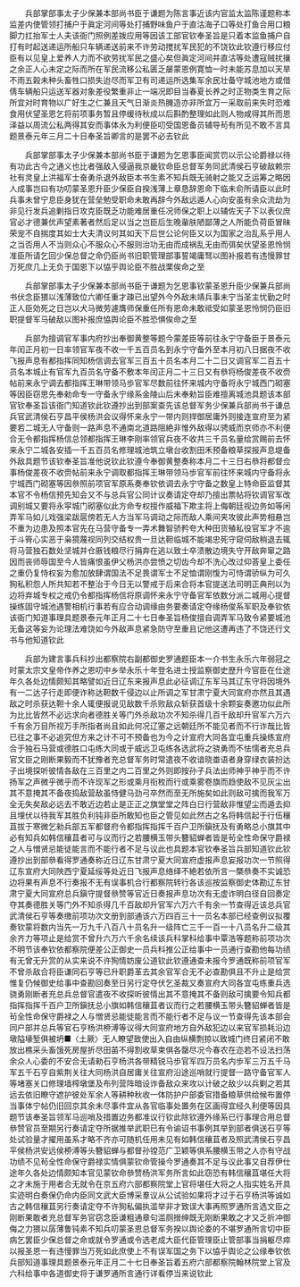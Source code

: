 <!-- { "loadSidebar": true } -->
　　兵部掌部事太子少保兼本部尚书臣于谦题为陈言事近该内官监太监陈谨题称本监差内使管领打捕户于眞定河间等处打捕野味鱼户于直沽海子口等处打鱼合用口粮脚力扛抬军士人夫该衙门照例差拨应用等因该工部官钦奉圣旨是只着本监鱼捕户自打有时起送递运所船只车辆递送前来不许劳动搅扰军民犯的不饶钦此钦遵行移应付臣有以见皇上爱养人力而不欲劳扰军民之盛心矣但眞定河间并直沽等处遭寇贼扰攘之余正人心未定之际而所在军民流移公私匮乏屡蒙恩例寛恤一时未能苏息加以天旱不雨五榖未种头畜牲口损失迨尽而军卫有司递运所选集军余民壮备守城池地方或借倩车辆船只运送军器对象差役繁重非止一端况即目当春夏长养之时正物类生育之际所宜对时育物以广好生之仁兼且天气日渐炎热腌造亦非所宜万一采取前来失时恐难食用伏望圣恩乞将前项事务暂且停缓待秋成以后斟酌整理如此则人物咸得其所而恩泽益以周流公私两得其安而事体永为利便臣叨受国恩备员辅导茍有所见不敢不言具题景泰元年三月二十日奉圣旨卿言的是罢不必去钦此

　　兵部掌部事太子少保兼本部尚书臣于谦题为乞恩事臣闻赏罚以示公论爵禄以待有功此古今之通义也比者强敌入侵逼我京畿钦命臣总督军务同武清侯石亨破敌赖宗社有灵皇上洪福军士奋勇杀退外敌臣本书生素不知兵既无骑射之能又乏运筹之略因人成事岂曰有功叨蒙圣恩升臣少保臣自揆浅薄上章恳辞恩命下临未俞所请臣以此时兵事未曾宁息臣身犹在营垒勉受职命未敢再辞今外敌远遁人心向安虽有余众流劫为非见行发兵追剿指日攻克臣既乏功能难居重任况师保之职上以辅佐天子下以表仪庶官必才德兼优声望素著者然后足以当之岂臣后生晚軰肤陋鄙薄之人所能负荷臣冒昧荣宠不自揣度其如士大夫清议何其如天下后世公论何臣又以为国家之治乱系乎用人之当否用人不当则众心不服众心不服则治功无由而成祸乱无由而弭矣伏望圣恩怜悯准臣所请乞回少保总督之命仍臣尚书旧职管理部事誓竭庸驽以图补报若有违慢罪甘万死庶几上无负于国恩下以恊乎舆论臣不胜战栗俟命之至

　　兵部掌部事太子少保兼本部尚书臣于谦题为乞恩事钦蒙圣恩升臣少保兼兵部尚书伏念臣猥以浅薄致位六卿任重才疎已出望外今外敌未靖兵事未宁当圣主忧勤之时正人臣効死之日岂以犬马微劳遽膺师保重任所有恩命未敢祗受如蒙圣恩怜悯仍臣旧职提督军马破敌以图补报庶恊舆论臣不胜恐惧俟命之至

　　兵部为擅调官军事内府抄出奉御黄整等题今蒙差臣等前往永宁守备臣于景泰元年闰正月初一日率领官军夜不收一千五百员名到永宁守备外至本月初八日据夜不收飞报声息有都指挥同知杨信调去官军三百五十员名本月二十二日又调官军二百五十员名本城止有官军九百员名守备不敷本年闰正月二十三日又有叅将杨俊差夜不收赍帖前来永宁调去都指挥王琳带领马歩官军尽数前往怀来城内守备将永宁城西门砌塞等因臣窃思先奉勑命专一守备永宁缘系金陵山后未奉勑旨臣难擅离城池具题该本部官钦奉圣旨该衙门知道钦此钦遵抄出到部案查先该总督军务少保兼兵部尚书于谦总兵官武清侯石亨昌平侯杨洪会议得怀来永宁一带内则捍御居庸外则接连宣府至为紧要若二城无人守备则一路声息不通南北道路阻絶非惟外敌得以骋威而京师亦不利便合无令都指挥杨信总领都指挥王琳李刚率领官兵夜不收共三千员名量给赏赐前去怀来永宁二城各安插一千五百员名修理城池筑立墩台收割田禾预备粮草探报声息堤备外敌具题节该钦奉圣旨准他说钦此钦遵今奉御黄整奏称本月二十三日右叅将都督佥事杨俊差夜不收赍帖前来永宁调取都指挥王琳带领马歩官军前往怀来城内守备将永宁城西门砌塞等因叅照前项官军原系奏奉钦依调去永宁守备之数皇上特命臣监督其本官不令杨信预先知会又不与总兵官公同计议奏请定夺却乃擅出票帖将钦调官军改调别城又要将永寜城门砌塞似此方命专权擅作威福下欺主将上侮朝廷视边务如等闲弄军马如儿戏强梁跋扈傍若无人方当军马调动之际而敌人乘间夹攻彼此声势相悬岂不重为边患及照本官先在马营守备专一弄术舞智骄矜夸大种田货殖私役官军才不逾于斗筲心实恶于枭獍蔑视同列交结权贵一旦达靼临城不能竭忠死守窥伺敌稍退去辄将马营独石数处坚城并仓厫钱粮尽行捐弃在逃以致士卒溃散边境失守开敌奔窜之路因而丧师辱国至今人皆痛恨虽伊父杨洪亦尝愤之切齿今却不洗心改过仰荅皇上委任之重仍复恃权妄为愈加放肆谓国法不足畏谓军士不足恤谓刚愎为可恃谓骄纵为可久狥私积怨人所共知若不整治于今日无以警戒于后来合将本官提送法司明正典刑以为边将弃城专权之戒仍令都指挥杨信将原调怀来永宁守备官军依数分派二城用心提督操练固守城池遇警相机行事若有应合动调缘由务要奏请定夺缘杨俊系军职及奉钦依该衙门知道事理具题景泰元年正月二十七日奉圣旨杨俊擅自调弄军马致令紧要城池无备这等妄为论理法难饶如今外敌声息紧急防守至重且记他这遭再违了不饶还行文书与他知道钦此

　　兵部为建言事兵科抄出都察院右副都御史罗通题臣本一介书生永乐六年弱冠之时蒙太宗文皇帝作养之恩叨中乡举永乐十年登名进士授监察御史歴升今官臣在仕途年久各处边情颇知其略譬如近日辽东来报声息此必征调辽东军马其辽东守将因境外有一二达子行走即便诈称达靼数千侵边以止所调之军甘肃宁夏大同宣府亦然且其遇敌之时杀获达靼十余人辄便报说见敌数千杀败敌众斩获首级十余颗妄奏邀功似此所为比比皆然不必远求向者德胜关等门外杀敌功次不知杀得几百千敌却升官军六万六千有余万目所视万手所指者尚且如此何况辽塞之远朝廷所不能见者而不行诈哉比皆已往之事不必追究但方来之计不可不预备也为今之计宣府大同各宜屯重兵操练宣府合于独石马营或德胜口屯练大同或于威远卫屯练各选武将之骁勇而不怯懦者充总兵官文臣之刚断果毅而不犹豫者充总督军务时常遣夜不收谙晓畨语者身穿绿衣装扮达子出境探听彼情各敌在三百里之内二百里之外则即按孙子兵法出师神乎神乎而不许扬军之声微乎微乎而不许现军之形或乘月衔枚而行或乘雾卷旗而趋使敌不见灰尘出其不意掩其不备夜捣敌营敌虽恃健马劲弓卒然而至无所施矣如此则敌可擒而我军万全无失矣敌必远去不敢近边若止是正正之旗堂堂之阵白日行营敌非惟望尘而遁去抑且埋伏以待我军其胜负利钝非臣所敢知也臣之管见如此然古之名将韩信起于行伍穰苴拔于寒微乞勑兵部五军都督府令都指挥指挥千百户卫所鎭抚及有勇略总小旗其中必有知兵如韩信穰苴者可与议而行之若腰横玉带头簪貂蝉者皆是茍全性命保守爵禄之人与憎贤忌能徒能言而不能行者不足与议此也具题本官钦奉圣旨兵部知道钦此钦遵抄出到部叅看得罗通奏称近日辽东甘肃宁夏大同宣府虚报声息妄报功次一节照得辽东宣府大同陜西宁夏延绥等处近日飞报声息络绎不絶若依所言一槩叅奏不实诚恐边将果有声息不行奏报不无有误事机合行都察院转行各该巡按监察御史体勘辽东甘肃宁夏大同宣府总兵鎭守提督叅赞等官近日奏报声息功次有无虚诈明白径自回奏定夺其奏德胜关等门外不知杀得几千百敌却升官军六万六千有余一节查得近该总兵官武清侯石亨等奏缴前项功次文册到部通该六万四百三十一员名本部已经查例议拟覆奏钦蒙将数内当先一万九千八百八十员名升一级阵亡三千一百一十八员名升二级其余齐力等项止是给赏不曾升六万六千余名续该兵科掌科给事中覃浩等题称前项功次不明节该奉钦依都察院便差公正御史一员兵科推公正给事中一员通行查勘他每功绩有无曾无升赏的从实来说不许狥情妨废公道钦此钦遵通查未报今罗通既称前项官军不曾杀敌合将臣谦同石亨等已升职爵革去其余官军合无不必查勘俱且不升止是给赏惟复仍候御史给事中查勘回奏至日另行定夺伏乞圣裁又奏宣府大同各宜屯练重兵选骁勇刚断者充总兵总督官遣夜不收探听彼情出其不意掩其不备则敌可擒要令知兵都指挥指挥千百户卫所鎭抚总小旗如韩信穰苴者议而行之若腰横玉带头簪貂蝉者皆是茍全性命保守爵禄之人与憎贤忌能徒能言而不能行者不足与议一节查得先该本部会同户部并总兵等官石亨杨洪桺溥等议得大同宣府地方自外敌犯边以来官军损耗沿边墩隘壕堑俱被坍■〈土厥〉无人瞭望致使出入自由纵横剽掠以致城门终日紧闭不敢放出樵采头畜饿死房屋折尽田苖不得割收草束俱各罄尽况今春农在迩若不设法扫荡余众人心委的不安合无请勑石亨杨洪各带精锐马歩官军四万员名内歩军三万五千马军五千石亨自紫荆关往大同杨洪自居庸关往宣府沿途巡哨就行提督一路守备官军人等堵塞关口修理墙榨墩堡及布列营阵暗设诈备敌众来攻以计破之敌少以兵剿之若其远去依旧瞭守遮护彼处军余人等耕种秋收一体防护户部委官措备粮草供给候布置停当事体宁帖仍旧回京其余未尽事件宜从各官临事处置务在区画得宜经久利便等因具题节该奉圣旨领军马巡哨及措置边务都准议行钦此除钦遵外缘系已行事理合用总督叅赞官员至期另行奏请定夺所据推举武职已有令谕诏书事例其举到部者俱送石亨等处试验量才擢用虽系才略不齐亦可随机任用未见有如韩信穰苴者及照武清侯石亨昌平侯杨洪安远侯桺溥等头簪貂蝉与都督孙镗范广卫颖等俱系腰横玉带之人亦有守战功绩不见茍全性命保守爵禄实情俱蒙钦命管操今罗通奏其不足与议此事又自荐伊仕途年久各处边情颇知本官见蒙钦命叅赞杨洪军务所言如此窃恐有韩信穰苴堪任大将之才未施于用者合无就令在京五府六部都察院堂上官将堪任大将之人指实姓名开具实迹明白奏保仍命内臣同文武大臣博采羣议从公试验如果将才过于石亨杨洪等诚如古之韩信穰苴另行奏请定夺不许狥私偏执滥举非才致误大事再照罗通所言选文臣之刚断果敢者充总督军务官窃念臣谦粗通章句滥厕搢绅既无刚断果敢之才又乏折冲御侮之力猥以孱薄鲁钝素不知兵叨蒙圣恩总督军务揆以舆论委的不堪罗通所言切中臣病乞罢臣少保总督之命或就令罗通或令选老成大臣代臣管理臣止管部事当捐躯尽瘁以报圣恩一有违慢罪当万死如此庶使上不有误军国之务下以恊乎舆论之公缘奉钦依兵部知道事理具题景泰元年正月二十七日奉圣旨着五府六部都察院翰林院堂上官及六科给事中各道御史将于谦罗通所言通行详看停当来说钦此

